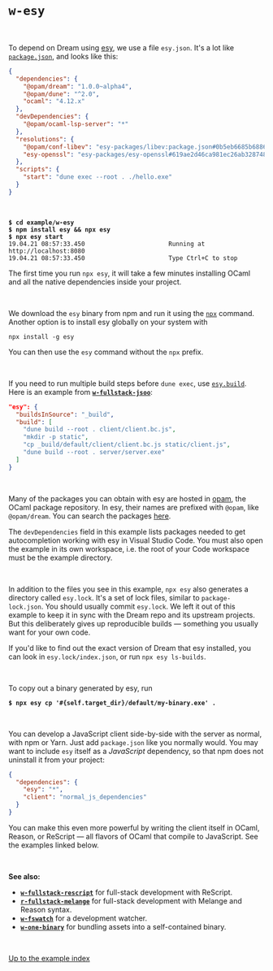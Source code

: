 # `w-esy`

<br>

To depend on Dream using [esy](https://esy.sh/en/), we use a file `esy.json`.
It's a lot like
[`package.json`](https://docs.npmjs.com/cli/v7/configuring-npm/package-json),
and looks like this:

```json
{
  "dependencies": {
    "@opam/dream": "1.0.0~alpha4",
    "@opam/dune": "^2.0",
    "ocaml": "4.12.x"
  },
  "devDependencies": {
    "@opam/ocaml-lsp-server": "*"
  },
  "resolutions": {
    "@opam/conf-libev": "esy-packages/libev:package.json#0b5eb6685b688649045aceac55dc559f6f21b829",
    "esy-openssl": "esy-packages/esy-openssl#619ae2d46ca981ec26ab3287487ad98b157a01d1"
  },
  "scripts": {
    "start": "dune exec --root . ./hello.exe"
  }
}
```

<br>

<pre><code><b>$ cd example/w-esy</b>
<b>$ npm install esy && npx esy</b>
<b>$ npx esy start</b>
19.04.21 08:57:33.450                       Running at http://localhost:8080
19.04.21 08:57:33.450                       Type Ctrl+C to stop
</code></pre>

The first time you run `npx esy`, it will take a few minutes installing OCaml
and all the native dependencies inside your project.

<br>

We download the `esy` binary from npm and run it using the
[`npx`](https://docs.npmjs.com/cli/v7/commands/npx) command. Another option is
to install esy globally on your system with

```
npx install -g esy
```

You can then use the `esy` command without the `npx` prefix.

<br>

If you need to run multiple build steps before `dune exec`, use
[`esy.build`](https://esy.sh/docs/en/configuration.html#esybuild). Here is an
example from [**`w-fullstack-jsoo`**](../w-fullstack-jsoo#files):

```json
"esy": {
  "buildsInSource": "_build",
  "build": [
    "dune build --root . client/client.bc.js",
    "mkdir -p static",
    "cp _build/default/client/client.bc.js static/client.js",
    "dune build --root . server/server.exe"
  ]
}
```

<br>

Many of the packages you can obtain with esy are hosted in
[opam](https://opam.ocaml.org/), the OCaml package repository. In esy, their
names are prefixed with `@opam`, like `@opam/dream`. You can search the packages
[here](https://opam.ocaml.org/packages/).

The `devDependencies` field in this example lists packages needed to get
autocompletion working with esy in Visual Studio Code. You must also open the
example in its own workspace, i.e. the root of your Code workspace must be the
example directory.

<br>

In addition to the files you see in this example, `npx esy` also generates a
directory called `esy.lock`. It's a set of lock files, similar to
`package-lock.json`. You should usually commit `esy.lock`. We left it out of
this example to keep it in sync with the Dream repo and its upstream projects.
But this deliberately gives up reproducible builds &mdash; something you
usually want for your own code.

If you'd like to find out the exact version of Dream that esy installed, you
can look in `esy.lock/index.json`, or run `npx esy ls-builds`.

<br>

To copy out a binary generated by esy, run

<pre><code><b>$ npx esy cp '#{self.target_dir}/default/my-binary.exe' .
</b></code></pre>

<br>

You can develop a JavaScript client side-by-side with the server as normal,
with npm or Yarn. Just add `package.json` like you normally would. You may want
to include `esy` itself as a *JavaScript* dependency, so that npm does not
uninstall it from your project:

```json
{
  "dependencies": {
    "esy": "*",
    "client": "normal_js_dependencies"
  }
}
```

You can make this even more powerful by writing the client itself in OCaml,
Reason, or ReScript &mdash; all flavors of OCaml that compile to JavaScript.
See the examples linked below.

<br>

**See also:**

- [**`w-fullstack-rescript`**](../w-fullstack-rescript#files) for full-stack
  development with ReScript.
- [**`r-fullstack-melange`**](../r-fullstack-melange#files) for full-stack
  development with Melange and Reason syntax.
- [**`w-fswatch`**](../w-fswatch#files) for a development watcher.
- [**`w-one-binary`**](../w-one-binary#files) for bundling assets into a
  self-contained binary.

<br>

[Up to the example index](../#examples)
